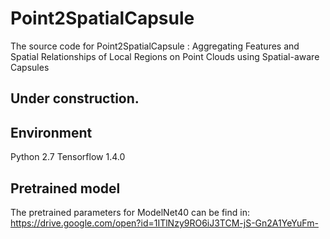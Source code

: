 # Point2SpatialCapsule
The source code for Point2SpatialCapsule : Aggregating Features and Spatial Relationships of Local Regions on Point Clouds using Spatial-aware Capsules
## Under construction.
## Environment
Python 2.7
Tensorflow 1.4.0


## Pretrained model
The pretrained parameters for ModelNet40 can be find in:
https://drive.google.com/open?id=1ITlNzy9RO6iJ3TCM-jS-Gn2A1YeYuFm-
